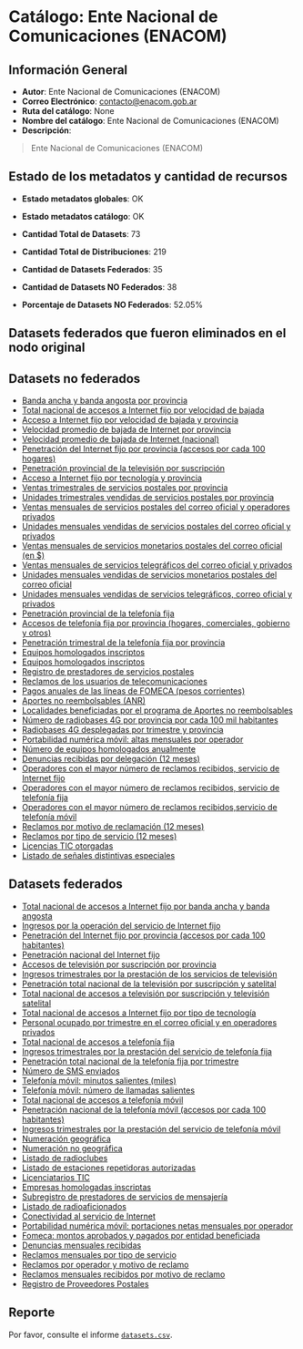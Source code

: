 
# Catálogo: Ente Nacional de Comunicaciones (ENACOM)

## Información General

- **Autor**: Ente Nacional de Comunicaciones (ENACOM)
- **Correo Electrónico**: contacto@enacom.gob.ar
- **Ruta del catálogo**: None
- **Nombre del catálogo**: Ente Nacional de Comunicaciones (ENACOM)
- **Descripción**:

> Ente Nacional de Comunicaciones (ENACOM)

## Estado de los metadatos y cantidad de recursos

- **Estado metadatos globales**: OK
- **Estado metadatos catálogo**: OK
- **Cantidad Total de Datasets**: 73
- **Cantidad Total de Distribuciones**: 219

- **Cantidad de Datasets Federados**: 35
- **Cantidad de Datasets NO Federados**: 38
- **Porcentaje de Datasets NO Federados**: 52.05%

## Datasets federados que fueron eliminados en el nodo original



## Datasets no federados

- [Banda ancha y banda angosta por provincia](None)
- [Total nacional de accesos a Internet fijo por velocidad de bajada](None)
- [Acceso a Internet fijo por velocidad de bajada y provincia](None)
- [Velocidad promedio de bajada de Internet por provincia](None)
- [Velocidad promedio de bajada de Internet (nacional)](None)
- [Penetración del Internet fijo por provincia (accesos por cada 100 hogares)](None)
- [Penetración provincial de la televisión por suscripción](None)
- [Acceso a Internet fijo por tecnología y provincia](None)
- [Ventas trimestrales de servicios postales por provincia](None)
- [Unidades trimestrales vendidas de servicios postales por provincia](None)
- [Ventas mensuales de servicios postales del correo oficial y operadores privados](None)
- [Unidades mensuales vendidas de servicios postales del correo oficial y privados](None)
- [Ventas mensuales de servicios monetarios postales del correo oficial (en $)](None)
- [Ventas mensuales de servicios telegráficos del correo oficial y privados](None)
- [Unidades mensuales vendidas de servicios monetarios postales del correo oficial](None)
- [Unidades mensuales vendidas de servicios telegráficos, correo oficial y privados](None)
- [Penetración provincial de la telefonía fija](None)
- [Accesos de telefonía fija por provincia (hogares, comerciales, gobierno y otros)](None)
- [Penetración trimestral de la telefonía fija por provincia](None)
- [Equipos homologados inscriptos](None)
- [Equipos homologados inscriptos](None)
- [Registro de prestadores de servicios postales](None)
- [Reclamos de los usuarios de telecomunicaciones](None)
- [Pagos anuales de las líneas de FOMECA (pesos corrientes)](None)
- [Aportes no reembolsables (ANR)](None)
- [Localidades beneficiadas por el programa de Aportes no reembolsables](None)
- [Número de radiobases 4G por provincia por cada 100 mil habitantes](None)
- [Radiobases 4G desplegadas por trimestre y provincia](None)
- [Portabilidad numérica móvil: altas mensuales por operador](None)
- [Número de equipos homologados anualmente](None)
- [Denuncias recibidas por delegación (12 meses)](None)
- [Operadores con el mayor número de reclamos recibidos, servicio de Internet fijo](None)
- [Operadores con el mayor número de reclamos recibidos, servicio de telefonía fija](None)
- [Operadores con el mayor número de reclamos recibidos,servicio de telefonía móvil](None)
- [Reclamos por motivo de reclamación (12 meses)](None)
- [Reclamos por tipo de servicio (12 meses)](None)
- [Licencias TIC otorgadas](None)
- [Listado de señales distintivas especiales](None)

## Datasets federados

- [Total nacional de accesos a Internet fijo por banda ancha y banda angosta](None)
- [Ingresos por la operación del servicio de Internet fijo](None)
- [Penetración del Internet fijo por provincia (accesos por cada 100 habitantes)](None)
- [Penetración nacional del Internet fijo](None)
- [Accesos de televisión por suscripción por provincia](None)
- [Ingresos trimestrales por la prestación de los servicios de televisión](None)
- [Penetración total nacional de la televisión por suscripción y satelital](None)
- [Total nacional de accesos a televisión por suscripción y televisión satelital](None)
- [Total nacional de accesos a Internet fijo por tipo de tecnología](None)
- [Personal ocupado por trimestre en el correo oficial y en operadores privados](None)
- [Total nacional de accesos a telefonía fija](None)
- [Ingresos trimestrales por la prestación del servicio de telefonía fija](None)
- [Penetración total nacional de la telefonía fija por trimestre](None)
- [Número de SMS enviados](None)
- [Telefonía móvil: minutos salientes (miles)](None)
- [Telefonía móvil: número de llamadas salientes](None)
- [Total nacional de accesos a telefonía móvil](None)
- [Penetración nacional de la telefonía móvil (accesos por cada 100 habitantes)](None)
- [Ingresos trimestrales por la prestación del servicio de telefonía móvil](None)
- [Numeración geográfica](None)
- [Numeración no geográfica](None)
- [Listado de radioclubes](None)
- [Listado de estaciones repetidoras autorizadas](None)
- [Licenciatarios TIC](None)
- [Empresas homologadas inscriptas](None)
- [Subregistro de prestadores de servicios de mensajería](None)
- [Listado de radioaficionados](None)
- [Conectividad al servicio de Internet](None)
- [Portabilidad numérica móvil: portaciones netas mensuales por operador](None)
- [Fomeca: montos aprobados y pagados por entidad beneficiada](None)
- [Denuncias mensuales recibidas](None)
- [Reclamos mensuales por tipo de servicio](None)
- [Reclamos por operador y motivo de reclamo](None)
- [Reclamos mensuales recibidos por motivo de reclamo](None)
- [Registro de Proveedores Postales](None)

## Reporte

Por favor, consulte el informe [`datasets.csv`](datasets.csv).

